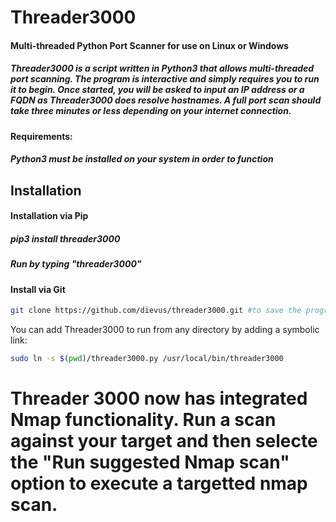 # Threader3000
<h4>Multi-threaded Python Port Scanner for use on Linux or Windows

<h5>Threader3000 is a script written in Python3 that allows multi-threaded port scanning.  The program is interactive and simply requires you to run it to begin.  Once started, you will be asked to input an IP address or a FQDN as Threader3000 does resolve hostnames.  A full port scan should take three minutes or less depending on your internet connection.</h5>

<h4>Requirements:</h4>
<h5>Python3 must be installed on your system in order to function</h5>

<h2>Installation</h2>
<h4>Installation via Pip</h4>
<h5>pip3 install threader3000</h5>
<h5>Run by typing "threader3000"</h5>
<h4>Install via Git</h4>

```bash
git clone https://github.com/dievus/threader3000.git #to save the program to your machine, or utilize the download option
```
You can add Threader3000 to run from any directory by adding a symbolic link:

```bash
sudo ln -s $(pwd)/threader3000.py /usr/local/bin/threader3000
```
# Threader 3000 now has integrated Nmap functionality.  Run a scan against your target and then selecte the "Run suggested Nmap scan" option to execute a targetted nmap scan.
